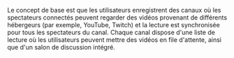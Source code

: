 Le concept de base est que les utilisateurs enregistrent des canaux où les spectateurs connectés peuvent regarder des vidéos provenant de différents hébergeurs (par exemple, YouTube, Twitch) et la lecture est synchronisée pour tous les spectateurs du canal.
Chaque canal dispose d'une liste de lecture où les utilisateurs peuvent mettre des vidéos en file d'attente, ainsi que d'un salon de discussion intégré.
